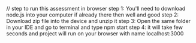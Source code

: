 // step to run this assessment in browser
step 1: You'll need to download node.js into your computer if already there then well and good
step 2: Download zip file into the device and unzip it 
step 3: Open the same folder in your IDE and go to terminal and type npm start
step 4: it will take few seconds and project will run on your browser with name localhost:3000 
